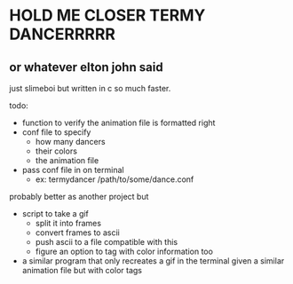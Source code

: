 # HOLD ME CLOSER TERMY DANCERRRRR
## or whatever elton john said

just slimeboi but written in c so much faster.



todo:
 - function to verify the animation file is formatted right
 - conf file to specify 
   - how many dancers
   - their colors
   - the animation file
 - pass conf file in on terminal
   - ex: termydancer /path/to/some/dance.conf
   
probably better as another project but 
 - script to take a gif
   - split it into frames
   - convert frames to ascii
   - push ascii to a file compatible with this
   - figure an option to tag with color information too
 - a similar program that only recreates a gif in the terminal given a similar animation file but with color tags
 
